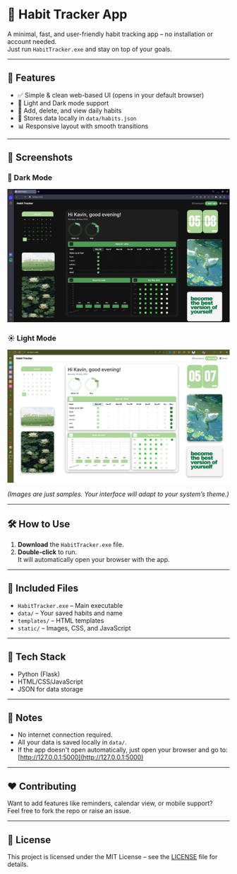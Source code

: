 # 🧠 Habit Tracker App

A minimal, fast, and user-friendly habit tracking app – no installation or account needed.  
Just run `HabitTracker.exe` and stay on top of your goals.

---

## 🚀 Features

- ✅ Simple & clean web-based UI (opens in your default browser)
- 🌙 Light and Dark mode support
- 📝 Add, delete, and view daily habits
- 📁 Stores data locally in `data/habits.json`
- 📊 Responsive layout with smooth transitions

---

## 📸 Screenshots

### 🌙 Dark Mode  
![Dark Mode](static/side1.jpg)

### ☀️ Light Mode  
![Light Mode](static/side2.jpg)

*(Images are just samples. Your interface will adapt to your system’s theme.)*

---

## 🛠 How to Use

1. **Download** the `HabitTracker.exe` file.
2. **Double-click** to run.  
   It will automatically open your browser with the app.

---

## 📁 Included Files

- `HabitTracker.exe` – Main executable
- `data/` – Your saved habits and name
- `templates/` – HTML templates
- `static/` – Images, CSS, and JavaScript

---

## 🧩 Tech Stack

- Python (Flask)
- HTML/CSS/JavaScript
- JSON for data storage

---

## 📎 Notes

- No internet connection required.
- All your data is saved locally in `data/`.
- If the app doesn't open automatically, just open your browser and go to:  
  [http://127.0.0.1:5000](http://127.0.0.1:5000)

---

## ❤️ Contributing

Want to add features like reminders, calendar view, or mobile support?  
Feel free to fork the repo or raise an issue.

---

## 📄 License

This project is licensed under the MIT License – see the [LICENSE](LICENSE) file for details.



